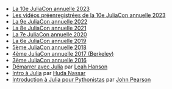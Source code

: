 - [La 10e JuliaCon annuelle 2023](https://www.youtube.com/playlist?list=PLP8iPy9hna6T7PRe2sucSonFsrrH-oEZC)
- [Les vidéos préenregistrées de la 10e JuliaCon annuelle 2023](https://www.youtube.com/playlist?list=PLP8iPy9hna6Q5tiN8gX1wMgBGdqRT_ZTE)
- [La 9e JuliaCon annuelle 2022](https://www.youtube.com/playlist?list=PLP8iPy9hna6TRg6qJaBLJ-FRMi9Cp7gSX)
- [La 8e JuliaCon annuelle 2021](https://www.youtube.com/playlist?list=PLP8iPy9hna6Q343_8sSq4f306VGLW4TLK)
- [La 7e JuliaCon annuelle 2020](https://www.youtube.com/playlist?list=PLP8iPy9hna6TXDX1I1hH_SM49zSxdnSYJ)
- [La 6e JuliaCon annuelle 2019](https://www.youtube.com/playlist?list=PLP8iPy9hna6StY9tIJIUN3F_co9A0zh0H)
- [5ème JuliaCon annuelle 2018](https://www.youtube.com/playlist?list=PLP8iPy9hna6Qsq5_-zrg0NTwqDSDYtfQB)
- [4ème JuliaCon annuelle 2017 (Berkeley)](https://www.youtube.com/playlist?list=PLP8iPy9hna6QpP6vqZs408etJVECPKIev)
- [3ème JuliaCon annuelle 2016](https://www.youtube.com/playlist?list=PLP8iPy9hna6SQPwZUDtAM59-wPzCPyD_S)
- [Démarrer avec Julia](https://www.youtube.com/watch?v=pHQdSmySQ_w&list=UU6LD83Gx-mFVq9y33w0YEug)
  par [Leah Hanson](https://twitter.com/astrieanna)
- [Intro à Julia](https://youtu.be/8mZRIRHAZfo) par
  [Huda Nassar](https://twitter.com/nassarhuda)
- [Introduction à Julia pour Pythonistas](https://youtu.be/Cj6bjqS5otM) par [John Pearson](https://twitter.com/jmxpearson)
